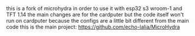 this is a fork of microhydra in order to use it with esp32 s3 wroom-1 and TFT 1.14 the main changes are for the cardputer but the code itself won't run on cardputer because the configs are a little bit different from the main code 
this is the main project:
https://github.com/echo-lalia/MicroHydra